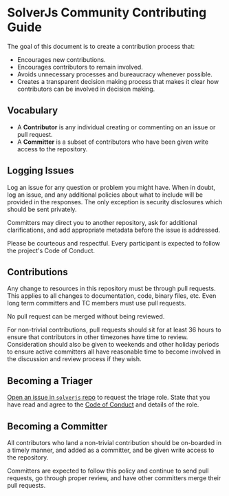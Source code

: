 # SolverJs Community Contributing Guide

The goal of this document is to create a contribution process that:

* Encourages new contributions.
* Encourages contributors to remain involved.
* Avoids unnecessary processes and bureaucracy whenever possible.
* Creates a transparent decision making process that makes it clear how
contributors can be involved in decision making.

## Vocabulary

* A **Contributor** is any individual creating or commenting on an issue or pull request.
* A **Committer** is a subset of contributors who have been given write access to the repository.

## Logging Issues

Log an issue for any question or problem you might have. When in doubt, log an issue, and
any additional policies about what to include will be provided in the responses. The only
exception is security disclosures which should be sent privately.

Committers may direct you to another repository, ask for additional clarifications, and
add appropriate metadata before the issue is addressed.

Please be courteous and respectful. Every participant is expected to follow the
project's Code of Conduct.

## Contributions

Any change to resources in this repository must be through pull requests. This applies to all changes
to documentation, code, binary files, etc. Even long term committers and TC members must use
pull requests.

No pull request can be merged without being reviewed.

For non-trivial contributions, pull requests should sit for at least 36 hours to ensure that
contributors in other timezones have time to review. Consideration should also be given to
weekends and other holiday periods to ensure active committers all have reasonable time to
become involved in the discussion and review process if they wish.

## Becoming a Triager
[Open an issue in `solverjs` repo](https://github.com/suryapratapsinghsuryavanshi/solverjs/issues/new)
to request the triage role. State that you have read and agree to the
[Code of Conduct](Code-Of-Conduct.md) and details of the role.


## Becoming a Committer

All contributors who land a non-trivial contribution should be on-boarded in a timely manner,
and added as a committer, and be given write access to the repository.

Committers are expected to follow this policy and continue to send pull requests, go through
proper review, and have other committers merge their pull requests.
